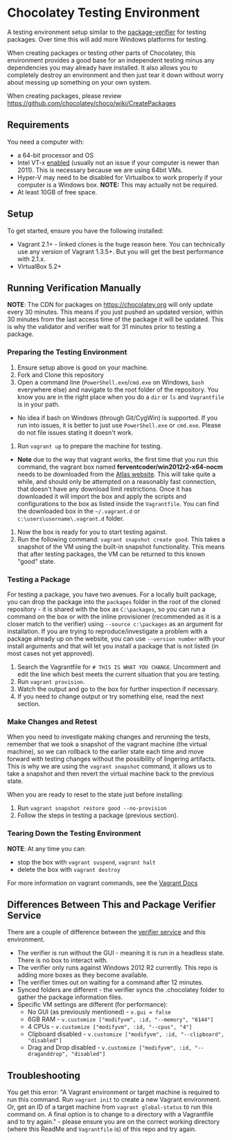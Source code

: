 # Chocolatey Testing Environment

A testing environment setup similar to the [package-verifier](https://github.com/chocolatey/package-verifier/wiki) for testing packages. Over time this will add more Windows platforms for testing.

When creating packages or testing other parts of Chocolatey, this environment provides a good base for an independent testing minus any dependencies you may already have installed. It also allows you to completely destroy an environment and then just tear it down without worry about messing up something on your own system.

When creating packages, please review https://github.com/chocolatey/choco/wiki/CreatePackages

## Requirements

You need a computer with:

* a 64-bit processor and OS
* Intel VT-x [enabled](http://www.howtogeek.com/213795/how-to-enable-intel-vt-x-in-your-computers-bios-or-uefi-firmware/) (usually not an issue if your computer is newer than 2011). This is necessary because we are using 64bit VMs.
* Hyper-V may need to be disabled for Virtualbox to work properly if your computer is a Windows box. **NOTE:** This may actually not be required.
* At least 10GB of free space.

## Setup

To get started, ensure you have the following installed:
 * Vagrant 2.1+ - linked clones is the huge reason here. You can technically use any version of Vagrant 1.3.5+. But you will get the best performance with 2.1.x.
 * VirtualBox 5.2+

## Running Verification Manually

**NOTE**: The CDN for packages on https://chocolatey.org will only update every 30 minutes. This means if you just pushed an updated version, within 30 minutes from the last access time of the package it will be updated. This is why the validator and verifier wait for 31 minutes prior to testing a package.

### Preparing the Testing Environment

 1. Ensure setup above is good on your machine.
 1. Fork and Clone this repository
 1. Open a command line (`PowerShell.exe`/`cmd.exe` on Windows, `bash` everywhere else) and navigate to the root folder of the repository.  You know you are in the right place when you do a `dir` or `ls` and `Vagrantfile` is in your path.
   * No idea if bash on Windows (through Git/CygWin) is supported. If you run into issues, it is better to just use `PowerShell.exe` or `cmd.exe`. Please do not file issues stating it doesn't work.
 1. Run `vagrant up` to prepare the machine for testing.
   * **Note** due to the way that vagrant works, the first time that you run this command, the vagrant box named __ferventcoder/win2012r2-x64-nocm__ needs to be downloaded from the [Atlas website](https://atlas.hashicorp.com/ferventcoder/boxes/win2012r2-x64-nocm).  This will take quite a while, and should only be attempted on a reasonably fast connection, that doesn't have any download limit restrictions. Once it has downloaded it will import the box and apply the scripts and configurations to the box as listed inside the `Vagrantfile`.  You can find the downloaded box in the `~/.vagrant.d` or `c:\users\username\.vagrant.d` folder.
 1. Now the box is ready for you to start testing against.
 1. Run the following command: `vagrant snapshot create good`.  This takes a snapshot of the VM using the built-in snapshot functionality. This means that after testing packages, the VM can be returned to this known "good" state.

### Testing a Package

For testing a package, you have two avenues. For a locally built package, you can drop the package into the `packages` folder in the root of the cloned repository - it is shared with the box as `C:\packages`, so you can run a command on the box or with the inline provisioner (recommended as it is a closer match to the verifier) using `--source c:\packages` as an argument for installation. If you are trying to reproduce/investigate a problem with a package already up on the website, you can use `--version number` with your install arguments and that will let you install a package that is not listed (in most cases not yet approved).

 1. Search the Vagrantfile for `# THIS IS WHAT YOU CHANGE`.  Uncomment and edit the line which best meets the current situation that you are testing.
 1. Run `vagrant provision`.
 1. Watch the output and go to the box for further inspection if necessary.
 1. If you need to change output or try something else, read the next section.

### Make Changes and Retest

When you need to investigate making changes and rerunning the tests, remember that we took a snapshot of the vagrant machine (the virtual machine), so we can rollback to the earlier state each time and move forward with testing changes without the possibility of lingering artifacts. This is why we are using the `vagrant snapshot` command, it allows us to take a snapshot and then revert the virtual machine back to the previous state.

When you are ready to reset to the state just before installing:

 1. Run `vagrant snapshot restore good --no-provision`
 1. Follow the steps in testing a package (previous section).

### Tearing Down the Testing Environment

**NOTE**: At any time you can:

* stop the box with `vagrant suspend`, `vagrant halt`
* delete the box with `vagrant destroy`

For more information on vagrant commands, see the [Vagrant Docs](http://docs.vagrantup.com/v2/cli/index.html)

## Differences Between This and Package Verifier Service

There are a couple of difference between the [verifier service]() and this environment.

 * The verifier is run without the GUI - meaning it is run in a headless state. There is no box to interact with.
 * The verifier only runs against Windows 2012 R2 currently. This repo is adding more boxes as they become available.
 * The verifier times out on waiting for a command after 12 minutes.
 * Synced folders are different - the verifier syncs the .chocolatey folder to gather the package information files.
 * Specific VM settings are different (for performance):
    * No GUI (as previously mentioned) - `v.gui = false`
    * 6GB RAM - `v.customize ["modifyvm", :id, "--memory", "6144"]`
    * 4 CPUs - `v.customize ["modifyvm", :id, "--cpus", "4"]`
    * Clipboard disabled - `v.customize ["modifyvm", :id, "--clipboard", "disabled"]`
    * Drag and Drop disabled - `v.customize ["modifyvm", :id, "--draganddrop", "disabled"]`

## Troubleshooting

You get this error: "A Vagrant environment or target machine is required to run this command. Run `vagrant init` to create a new Vagrant environment. Or, get an ID of a target machine from `vagrant global-status` to run this command on. A final option is to change to a directory with a Vagrantfile and to try again." - please ensure you are on the correct working directory (where this ReadMe and `Vagrantfile` is) of this repo and try again.
